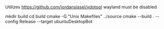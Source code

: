 Utilizes https://github.com/jordansissel/xdotool
wayland must be disabled

mkdir build 
cd build 
cmake -G "Unix Makefiles" ../source 
cmake --build . --config Release --target ubuntuDesktopBot